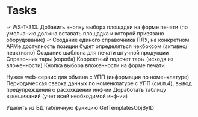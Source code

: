 # Tasks

✓ WS-T-313. Добавить кнопку выбора площадки на форме печати (по умолчанию должна вставать площадка к которой привязано оборудование)
✓ Создание единого справочника ПЛУ, на конкретном АРМе доступность позиции будет определяться чекбоксом (активно/неактивно)
Создание шаблона для печати штучной продукции
Справочник тары (короба)
Корректный подсчет тары (исходя из вложенности)
Кнопка выбора вложенности на форме печати

Нужен web-сервис для обмена с УПП (информация по номенклатуре)
Периодическая сверка данных по номенклатуре с УПП (см.п.4), вывод предупреждения о расхождении инф-ии
Доработать таблицу взвешиваний (учет всей необходимой инф-ии)

Удалить из БД табличную функцию GetTemplatesObjByID
